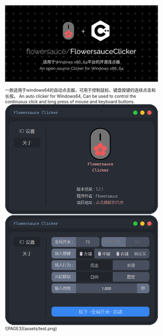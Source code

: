 <p align="center">
  <img src="assets/repository header image.png" alt="头图">
</p>  
一款适用于windows64的自动点击器，可用于控制鼠标、键盘按键的连续点击和长按。  
An auto clicker for Windows64, Can be used to control the continuous click and long press of mouse and keyboard buttons.  
<img src="assets/application preview A.png" alt="应用页面"><img src="assets/application preview B.png" alt="关于页面">
![PAGE3](assets/test.png)

